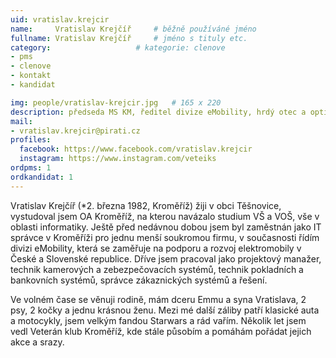 ```yaml
---
uid: vratislav.krejcir
name:     Vratislav Krejčíř  	# běžně používáné jméno
fullname: Vratislav Krejčíř  	# jméno s tituly etc.
category:                   # kategorie: clenove
- pms
- clenove
- kontakt
- kandidat

img: people/vratislav-krejcir.jpg   # 165 x 220
description: předseda MS KM, ředitel divize eMobility, hrdý otec a optimista # kratký popis, max 160 znaků
mail:
- vratislav.krejcir@pirati.cz
profiles:
  facebook: https://www.facebook.com/vratislav.krejcir
  instagram: https://www.instagram.com/veteiks
ordpms: 1
ordkandidat: 1
---
```


Vratislav Krejčíř (*2. března 1982, Kroměříž) žiji v obci Těšnovice, vystudoval jsem OA Kroměříž, na kterou navázalo studium VŠ a VOŠ, vše v oblasti informatiky. Ještě před nedávnou dobou jsem byl zaměstnán jako IT správce v Kroměříži pro jednu menší soukromou firmu, v současnosti řídím divizi eMobility, která se zaměřuje na podporu a rozvoj elektromobily v České a Slovenské republice. Dříve jsem pracoval jako projektový manažer, technik kamerových a zebezpečovacích systémů, technik pokladních a bankovních systémů, správce zákaznických systémů a řešení.

Ve volném čase se věnuji rodině, mám dceru Emmu a syna Vratislava, 2 psy, 2 kočky a jednu krásnou ženu. Mezi mé další záliby patří klasické auta a motocykly, jsem velkým fandou Starwars a rád vařím. Několik let jsem vedl Veterán klub Kroměříž, kde stále působím a pomáhám pořádat jejich akce a srazy.

